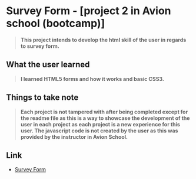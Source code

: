 # Survey Form - [project 2 in Avion school (bootcamp)] 
>**This project intends to develop the html skill of the user in regards to survey form.**

## What the user learned
>**I learned HTML5 forms and how it works and basic CSS3.**

## Things to take note
>**Each project is not tampered with after being completed except for the readme file as this is a way to showcase the development of the user in each project as each project is a new experience for this user. The javascript code is not created by the user as this was provided by the instructor in Avion School.**

## Link
- [Survey Form](https://vincent-larisma.github.io/SurveyForm/)


